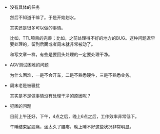 - 没有具体的任务

  然后不知道干嘛了。于是开始划水。

  其实还是很多可以做的事情。

  比如，TTL项目的完善；比如，之前处理得不好的地方的BUG。这种问题迟早要处理的，留到后面或者周末就非常被动了。

  和写文章一样，有些是要回头处理的一定要处理干净。

- AGV测试困难的问题

  为什么困难，一是不会开车，二是不熟悉硬件，三是不熟悉业务。

- 周末老是被骚扰

  其实是不是做事情没有处理干净的原因呢？

- 犯困的问题

  目前上午还好，下午，4点之后，晚上6点之后，工作效率非常低下。

  午睡结束屁股痛，坐太久了腰疼，晚上睡不好这些状况非常明显。
